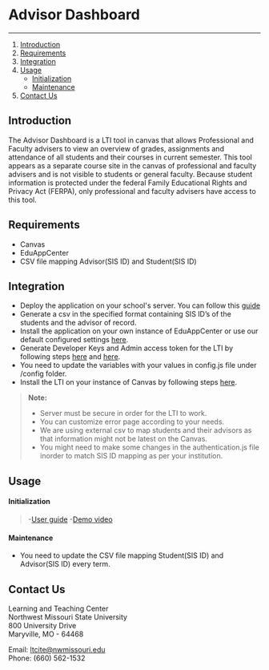 
# Advisor Dashboard
-------------

1. [Introduction](#introduction)
2. [Requirements](#requirements)
3. [Integration](#integration)
4. [Usage](#usage)
   - [Initialization](#initialization)
   - [Maintenance](#maintenance)
5. [Contact Us](#contact-us)

## Introduction

The Advisor Dashboard is a LTI tool in canvas that allows Professional and Faculty advisers to view an overview of grades, assignments and attendance of all students and their courses in current semester. This tool appears as a separate course site in the canvas of professional and faculty advisers and is not visible to students or general faculty. Because student information is protected under the federal Family Educational Rights and Privacy Act (FERPA), only professional and faculty advisers have access to this tool. 


## Requirements
- Canvas
- EduAppCenter
- CSV file mapping Advisor(SIS ID) and Student(SIS ID)
## Integration
- Deploy the application on your school's server. You can follow this [guide][2]
- Generate a csv in the specified format containing SIS ID’s of the students and the advisor of record.
- Install the application on your own instance of EduAppCenter or use our default configured settings [here][3]. 
- Generate Developer Keys and Admin access token for the LTI by following steps [here][4] and [here][5].
- You need to update the variables with your values in config.js file under /config folder.
- Install the LTI on your instance of Canvas by following steps [here][6].

> **Note:**
> - Server must be secure in order for the LTI to work.
> - You can customize error page according to your needs.
> - We are using external csv to map students and their advisors as that information might not be latest on the Canvas.
> - You might need to make some changes in the authentication.js file inorder to match SIS ID mapping as per your institution.

## Usage
#### Initialization
>-[User guide][7]
>-[Demo video][8]
#### Maintenance
- You need to update the CSV file mapping Student(SIS ID) and Advisor(SIS ID) every term.


## Contact Us
Learning and Teaching Center  
Northwest Missouri State University  
800 University Drive  
Maryville, MO - 64468  

Email: [ltcite@nwmissouri.edu](ltcite@nwmissouri.edu)  
Phone: (660) 562-1532

[1]: https://canvas.instructure.com/
[2]: https://www.digitalocean.com/community/tutorials/how-to-set-up-a-node-js-application-for-production-on-ubuntu-16-04
[3]: https://www.eduappcenter.com/tutorials/canvas
[4]: https://community.canvaslms.com/docs/DOC-10864-4214441833
[5]: https://community.canvaslms.com/docs/DOC-10806-4214724194
[6]: https://community.canvaslms.com/docs/DOC-10756-421474559
[7]: https://github.com/LTCITE/AdvisorDashboard/blob/master/userguide.pdf
[8]: https://youtu.be/hTm9iPIM-SM


